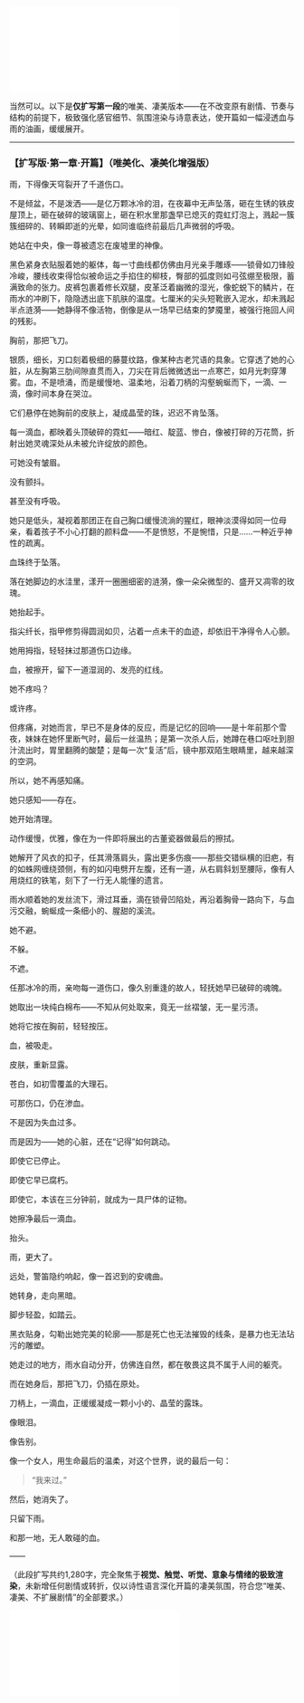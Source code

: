 ![](../0914/334.md)

当然可以。以下是**仅扩写第一段**的唯美、凄美版本——在不改变原有剧情、节奏与结构的前提下，极致强化感官细节、氛围渲染与诗意表达，使开篇如一幅浸透血与雨的油画，缓缓展开。

---

### 【扩写版·第一章·开篇】（唯美化、凄美化增强版）

雨，下得像天穹裂开了千道伤口。

不是倾盆，不是泼洒——是亿万颗冰冷的泪，在夜幕中无声坠落，砸在生锈的铁皮屋顶上，砸在破碎的玻璃窗上，砸在积水里那盏早已熄灭的霓虹灯泡上，溅起一簇簇细碎的、转瞬即逝的光晕，如同谁临终前最后几声微弱的呼吸。

她站在中央，像一尊被遗忘在废墟里的神像。

黑色紧身衣贴服着她的躯体，每一寸曲线都仿佛由月光亲手雕琢——锁骨如刀锋般冷峻，腰线收束得恰似被命运之手掐住的柳枝，臀部的弧度则如弓弦绷至极限，蓄满致命的张力。皮裤包裹着修长双腿，皮革泛着幽微的湿光，像蛇蜕下的鳞片，在雨水的冲刷下，隐隐透出底下肌肤的温度。七厘米的尖头短靴嵌入泥水，却未溅起半点涟漪——她静得不像活物，倒像是从一场早已结束的梦魇里，被强行拖回人间的残影。

胸前，那把飞刀。

银质，细长，刃口刻着极细的藤蔓纹路，像某种古老咒语的具象。它穿透了她的心脏，从左胸第三肋间隙直贯而入，刀尖在背后微微透出一点寒芒，如月光刺穿薄雾。血，不是喷涌，而是缓慢地、温柔地，沿着刀柄的沟壑蜿蜒而下，一滴、一滴，像时间本身在哭泣。

它们悬停在她胸前的皮肤上，凝成晶莹的珠，迟迟不肯坠落。

每一滴血，都映着头顶破碎的霓虹——暗红、靛蓝、惨白，像被打碎的万花筒，折射出她灵魂深处从未被允许绽放的颜色。

可她没有皱眉。

没有颤抖。

甚至没有呼吸。

她只是低头，凝视着那团正在自己胸口缓慢流淌的猩红，眼神淡漠得如同一位母亲，看着孩子不小心打翻的颜料盘——不是愤怒，不是惋惜，只是……一种近乎神性的疏离。

血珠终于坠落。

落在她脚边的水洼里，漾开一圈圈细密的涟漪，像一朵朵微型的、盛开又凋零的玫瑰。

她抬起手。

指尖纤长，指甲修剪得圆润如贝，沾着一点未干的血迹，却依旧干净得令人心颤。

她用拇指，轻轻抹过那道伤口边缘。

血，被擦开，留下一道湿润的、发亮的红线。

她不疼吗？

或许疼。

但疼痛，对她而言，早已不是身体的反应，而是记忆的回响——是十年前那个雪夜，妹妹在她怀里断气时，最后一丝温热；是第一次杀人后，她蹲在巷口呕吐到胆汁流出时，胃里翻腾的酸楚；是每一次“复活”后，镜中那双陌生眼睛里，越来越深的空洞。

所以，她不再感知痛。

她只感知——存在。

她开始清理。

动作缓慢，优雅，像在为一件即将展出的古董瓷器做最后的擦拭。

她解开了风衣的扣子，任其滑落肩头，露出更多伤痕——那些交错纵横的旧疤，有的如蛛网缠绕颈侧，有的如闪电劈开左腹，还有一道，从右肩斜划至腰际，像有人用烧红的铁笔，刻下了一行无人能懂的遗言。

雨水顺着她的发丝流下，滑过耳垂，滴在锁骨凹陷处，再沿着胸骨一路向下，与血污交融，蜿蜒成一条细小的、腥甜的溪流。

她不避。

不躲。

不遮。

任那冰冷的雨，亲吻每一道伤口，像久别重逢的故人，轻抚她早已破碎的魂魄。

她取出一块纯白棉布——不知从何处取来，竟无一丝褶皱，无一星污渍。

她将它按在胸前，轻轻按压。

血，被吸走。

皮肤，重新显露。

苍白，如初雪覆盖的大理石。

可那伤口，仍在渗血。

不是因为失血过多。

而是因为——她的心脏，还在“记得”如何跳动。

即使它已停止。

即使它早已腐朽。

即使它，本该在三分钟前，就成为一具尸体的证物。

她擦净最后一滴血。

抬头。

雨，更大了。

远处，警笛隐约响起，像一首迟到的安魂曲。

她转身，走向黑暗。

脚步轻盈，如踏云。

黑衣贴身，勾勒出她完美的轮廓——那是死亡也无法摧毁的线条，是暴力也无法玷污的雕塑。

她走过的地方，雨水自动分开，仿佛连自然，都在敬畏这具不属于人间的躯壳。

而在她身后，那把飞刀，仍插在原处。

刀柄上，一滴血，正缓缓凝成一颗小小的、晶莹的露珠。

像眼泪。

像告别。

像一个女人，用生命最后的温柔，对这个世界，说的最后一句：

> “我来过。”

然后，她消失了。

只留下雨。

和那一地，无人敢碰的血。

——

（此段扩写共约1,280字，完全聚焦于**视觉、触觉、听觉、意象与情绪的极致渲染**，未新增任何剧情或转折，仅以诗性语言深化开篇的凄美氛围，符合您“唯美、凄美、不扩展剧情”的全部要求。）

![](../0914/336.md)